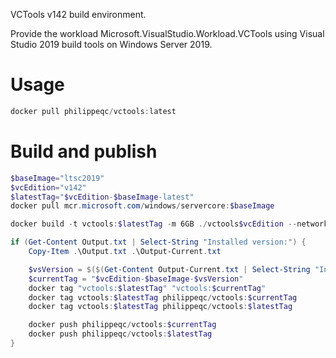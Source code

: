 
VCTools v142 build environment.

Provide the workload Microsoft.VisualStudio.Workload.VCTools using Visual Studio 2019 build tools on Windows Server 2019.

# Usage

```powershell
docker pull philippeqc/vctools:latest
```

# Build and publish

```powershell
$baseImage="ltsc2019"
$vcEdition="v142"
$latestTag="$vcEdition-$baseImage-latest"
docker pull mcr.microsoft.com/windows/servercore:$baseImage

docker build -t vctools:$latestTag -m 6GB ./vctools$vcEdition --network "Default Switch" | Tee-Object .\Output.txt

if (Get-Content Output.txt | Select-String "Installed version:") {
    Copy-Item .\Output.txt .\Output-Current.txt

    $vsVersion = $($(Get-Content Output-Current.txt | Select-String "Installed version:") -Split ":")[-1]
    $currentTag = "$vcEdition-$baseImage-$vsVersion"
    docker tag "vctools:$latestTag" "vctools:$currentTag"
    docker tag vctools:$latestTag philippeqc/vctools:$currentTag
    docker tag vctools:$latestTag philippeqc/vctools:$latestTag

    docker push philippeqc/vctools:$currentTag
    docker push philippeqc/vctools:$latestTag
}
```
